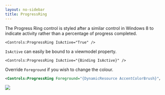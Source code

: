 ```yaml
---
layout: no-sidebar
title: ProgressRing
---
```


The Progress Ring control is styled after a similar control in Windows 8 to indicate activity rather than a percentage of progress completed.

`<Controls:ProgressRing IsActive="True" />`

`IsActive` can easily be bound to a viewmodel property.

`<Controls:ProgressRing IsActive="{Binding IsActive}" />`

Override `Foreground` if you wish to change the colour.

```xml
<Controls:ProgressRing Foreground="{DynamicResource AccentColorBrush}"/>
```

![]({{site.baseurl}}/images/progress_ring.gif)
